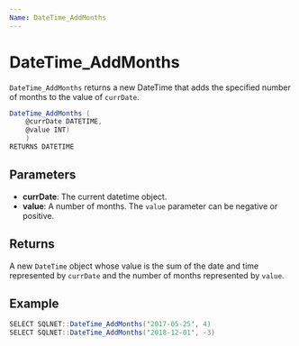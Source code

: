 ```yaml
---
Name: DateTime_AddMonths
---
```


# DateTime_AddMonths

`DateTime_AddMonths` returns a new DateTime that adds the specified number of months to the value of `currDate`.

```csharp
DateTime_AddMonths (
	@currDate DATETIME, 
	@value INT)
	)
RETURNS DATETIME
```

## Parameters

  - **currDate**: The current datetime object.
  - **value**: A number of months. The `value` parameter can be negative or positive.

## Returns

A new `DateTime` object whose value is the sum of the date and time represented by `currDate` and the number of months represented by `value`.

## Example

```csharp
SELECT SQLNET::DateTime_AddMonths('2017-05-25', 4)
SELECT SQLNET::DateTime_AddMonths('2018-12-01', -3)
```

